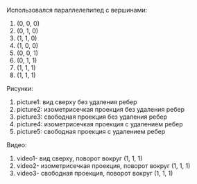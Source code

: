 Использовался параллелепипед с вершинами: 
1. (0, 0, 0)
1. (0, 1, 0)
1. (1, 1, 0)
1. (1, 0, 0)
1. (0, 0, 1)
1. (0, 1, 1)
1. (1, 1, 1)
1. (1, 1, 1)

Рисунки: 
1. picture1: вид сверху без удаления ребер
1. picture2: изометрисечкая проекция без удаления ребер
1. picture3: свободная проекция без удаления ребер
1. picture4: изометрисечкая проекция с удалением ребер
1. picture5: свободная проекция c удалением ребер

Видео:
1. video1- вид сверху, поворот вокруг (1, 1, 1)
1. video2- изометрисечкая проекция, поворот вокруг (1, 1, 1)
1. video3- свободная проекция, поворот вокруг (1, 1, 1)